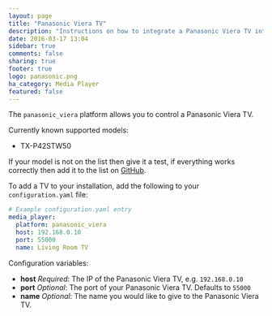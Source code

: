 ```yaml
---
layout: page
title: "Panasonic Viera TV"
description: "Instructions on how to integrate a Panasonic Viera TV into Home Assistant."
date: 2016-03-17 13:04
sidebar: true
comments: false
sharing: true
footer: true
logo: panasonic.png
ha_category: Media Player
featured: false
---
```


The `panasonic_viera` platform allows you to control a Panasonic Viera TV.

Currently known supported models:

- TX-P42STW50

If your model is not on the list then give it a test, if everything works correctly then add it to the list on [GitHub](https://github.com/balloob/home-assistant.io).

To add a TV to your installation, add the following to your `configuration.yaml` file:

```yaml
# Example configuration.yaml entry
media_player:
  platform: panasonic_viera
  host: 192.168.0.10
  port: 55000
  name: Living Room TV
```

Configuration variables:

- **host** *Required*: The IP of the Panasonic Viera TV, e.g. `192.168.0.10`
- **port** *Optional*: The port of your Panasonic Viera TV. Defaults to `55000`
- **name** *Optional*: The name you would like to give to the Panasonic Viera TV.

